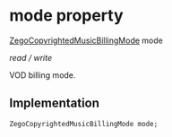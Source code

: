 


# mode property







[ZegoCopyrightedMusicBillingMode](../../zego_uikit_prebuilt_live_audio_room/ZegoCopyrightedMusicBillingMode.md) mode
  
_<span class="feature">read / write</span>_



<p>VOD billing mode.</p>



## Implementation

```dart
ZegoCopyrightedMusicBillingMode mode;
```







